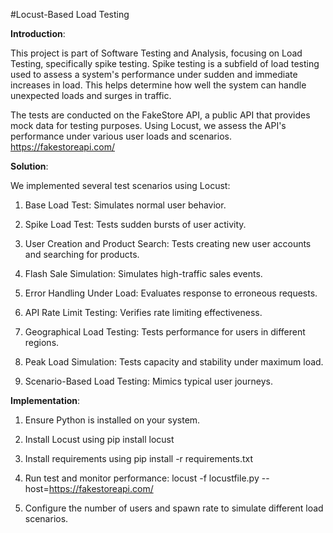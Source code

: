 #Locust-Based Load Testing

**Introduction**:

This project is part of Software Testing and Analysis, focusing on Load Testing, specifically spike testing. Spike testing is a subfield of load testing used to assess a system's performance under sudden and immediate increases in load. This helps determine how well the system can handle unexpected loads and surges in traffic.

The tests are conducted on the FakeStore API, a public API that provides mock data for testing purposes. Using Locust, we assess the API's performance under various user loads and scenarios.
https://fakestoreapi.com/

**Solution**:

We implemented several test scenarios using Locust:

1. Base Load Test: Simulates normal user behavior.

2. Spike Load Test: Tests sudden bursts of user activity.

3. User Creation and Product Search: Tests creating new user accounts and searching for products.

4. Flash Sale Simulation: Simulates high-traffic sales events.

5. Error Handling Under Load: Evaluates response to erroneous requests.

6. API Rate Limit Testing: Verifies rate limiting effectiveness.

7. Geographical Load Testing: Tests performance for users in different regions.

8. Peak Load Simulation: Tests capacity and stability under maximum load.

9. Scenario-Based Load Testing: Mimics typical user journeys.

**Implementation**:
 
1. Ensure Python is installed on your system.
   
2. Install Locust using pip install locust 

3. Install requirements using pip install -r requirements.txt

4. Run test and monitor performance: locust -f locustfile.py --host=https://fakestoreapi.com/

5. Configure the number of users and spawn rate to simulate different load scenarios.


